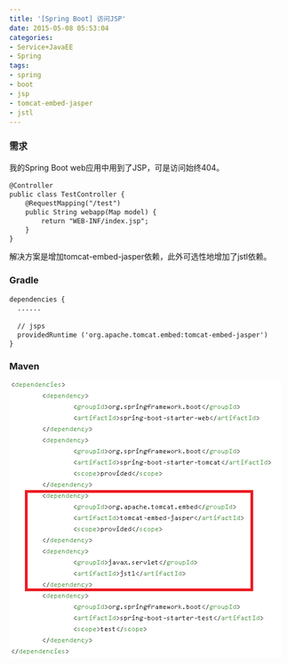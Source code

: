 ```yaml
---
title: '[Spring Boot] 访问JSP'
date: 2015-05-08 05:53:04
categories: 
- Service+JavaEE
- Spring
tags: 
- spring
- boot
- jsp
- tomcat-embed-jasper
- jstl
---
```

### 需求

我的Spring Boot web应用中用到了JSP，可是访问始终404。
```
@Controller
public class TestController {
    @RequestMapping("/test")
    public String webapp(Map model) {
        return "WEB-INF/index.jsp";
    }
}
```
解决方案是增加tomcat-embed-jasper依赖，此外可选性地增加了jstl依赖。

### Gradle

```
dependencies {
  ......
     
  // jsps
  providedRuntime ('org.apache.tomcat.embed:tomcat-embed-jasper')
}
```

### Maven

![[Spring Boot] 访问JSP](/images/2015/5/0026uWfMzy761wmNF8mc2.png)